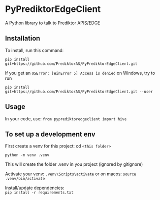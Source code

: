 # PyPrediktorEdgeClient
A Python library to talk to Prediktor APIS/EDGE


## Installation
To install, run this command: 
```
pip install git+https://github.com/PrediktorAS/PyPrediktorEdgeClient.git
```

If you get an `OSError: [WinError 5] Access is denied` on Windows, try to run 
```
pip install git+https://github.com/PrediktorAS/PyPrediktorEdgeClient.git --user
```

## Usage
In your code, use:
`from pyprediktoredgeclient import hive`

## To set up a development env
First create a venv for this project: cd `<this folder>`

`python -m venv .venv`

This will create the folder .venv in you project (ignored by gitignore)

Activate your venv:
`.venv\Scripts\activate`
or on macos:
`source .venv/bin/activate`

Install/update dependencies:  
`pip install -r requirements.txt`

